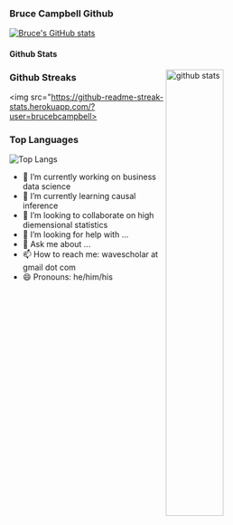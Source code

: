 ### Bruce Campbell Github


[![Bruce's GitHub stats](https://github-readme-stats.vercel.app/api?username=brucebcampbell)](https://github.com/brucebcampbell/github-readme-stats)

#### Github Stats
<img src="https://github-readme-stats.vercel.app/api?username={username}&show_icons=true&theme=gotham" alt="github stats" width="45%" align="right"/>

### Github Streaks
<img src="https://github-readme-streak-stats.herokuapp.com/?user=brucebcampbell>

### Top Languages

![Top Langs](https://github-readme-stats.vercel.app/api/top-langs/?username=brucebcampbell&layout=compact)


- 🔭 I’m currently working on business data science 
- 🌱 I’m currently learning causal inference
- 👯 I’m looking to collaborate on high diemensional statistics
- 🤔 I’m looking for help with ...
- 💬 Ask me about ...
- 📫 How to reach me: wavescholar at gmail dot com
- 😄 Pronouns: he/him/his
